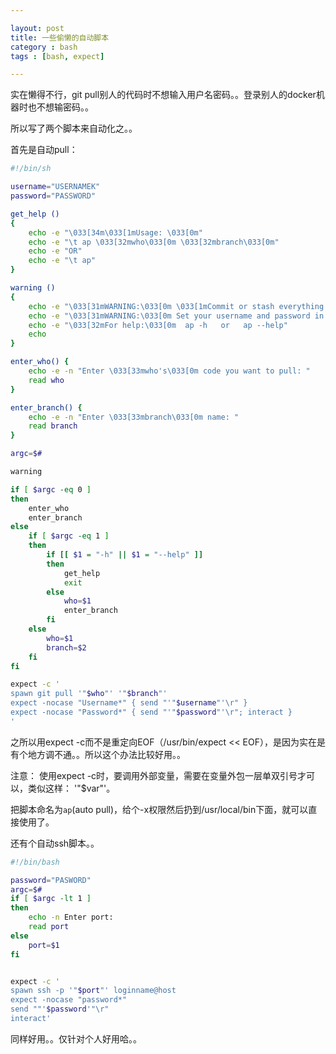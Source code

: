 ```yaml
---

layout: post
title: 一些偷懒的自动脚本
category : bash
tags : [bash, expect]

---
```


实在懒得不行，git pull别人的代码时不想输入用户名密码。。登录别人的docker机器时也不想输密码。。

所以写了两个脚本来自动化之。。

首先是自动pull：


```bash
#!/bin/sh

username="USERNAMEK"
password="PASSWORD"

get_help ()
{
    echo -e "\033[34m\033[1mUsage: \033[0m"
    echo -e "\t ap \033[32mwho\033[0m \033[32mbranch\033[0m"
    echo -e "OR"
    echo -e "\t ap"
}

warning ()
{
    echo -e "\033[31mWARNING:\033[0m \033[1mCommit or stash everything you've changed before use this script!\033[0m"
    echo -e "\033[31mWARNING:\033[0m Set your username and password in this script first! \033[31mBut It's not security!\033[0m"
    echo -e "\033[32mFor help:\033[0m  ap -h   or   ap --help"
    echo
}

enter_who() {
    echo -e -n "Enter \033[33mwho's\033[0m code you want to pull: "
    read who
}

enter_branch() {
    echo -e -n "Enter \033[33mbranch\033[0m name: "
    read branch
}

argc=$#

warning

if [ $argc -eq 0 ]
then
    enter_who
    enter_branch
else
    if [ $argc -eq 1 ]
    then
        if [[ $1 = "-h" || $1 = "--help" ]]
        then
            get_help
            exit
        else
            who=$1
            enter_branch
        fi
    else
        who=$1
        branch=$2
    fi
fi

expect -c '
spawn git pull '"$who"' '"$branch"'
expect -nocase "Username*" { send "'"$username"'\r" }
expect -nocase "Password*" { send "'"$password"'\r"; interact }
'
```

之所以用expect -c而不是重定向EOF（/usr/bin/expect << EOF），是因为实在是有个地方调不通。。所以这个办法比较好用。。

注意： 使用expect -c时，要调用外部变量，需要在变量外包一层单双引号才可以，类似这样： '"$var"'。

把脚本命名为`ap`(auto pull)，给个-x权限然后扔到/usr/local/bin下面，就可以直接使用了。

还有个自动ssh脚本。。

```bash
#!/bin/bash

password="PASWORD"
argc=$#
if [ $argc -lt 1 ]
then
    echo -n Enter port:
    read port
else
    port=$1
fi


expect -c '
spawn ssh -p '"$port"' loginname@host
expect -nocase "password*"
send ""'$password'"\r"
interact'

```

同样好用。。仅针对个人好用哈。。
